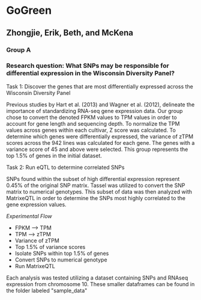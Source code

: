# GoGreen
## Zhongjie, Erik, Beth, and McKena
### Group A

### Research question: What SNPs may be responsible for differential expression in the Wisconsin Diversity Panel? 

Task 1: Discover the genes that are most differentially expressed across the Wisconsin Diversity Panel 

   Previous studies by Hart et al. (2013) and Wagner et al. (2012), delineate the importance of standardizing RNA-seq gene expression data. Our group chose to convert the denoted FPKM values to TPM values in order to account for gene length and sequencing depth. To normalize the TPM values across genes within each cultivar, Z score was calculated. To determine which genes were differentially expressed, the variance of zTPM scores across the 942 lines was calculated for each gene. The genes with a variance score of 45 and above were selected. This group represents the top 1.5% of genes in the initial dataset. 

Task 2: Run eQTL to determine correlated SNPs

   SNPs found within the subset of high differential expression represent 0.45% of the original SNP matrix. Tassel was utilized to convert the SNP matrix to numerical genotypes. This subset of data was then analyzed with MatrixeQTL in order to determine the SNPs most highly correlated to the gene expression values.
   
_Experimental Flow_

- FPKM --> TPM
- TPM --> zTPM
- Variance of zTPM
- Top 1.5% of variance scores
- Isolate SNPs within top 1.5% of genes
- Convert SNPs to numerical genotype
- Run MatrixeQTL
 

Each analysis was tested utilizing a dataset containing SNPs and RNAseq expression from chromosome 10. These smaller dataframes can be found in the folder labeled "sample_data"
